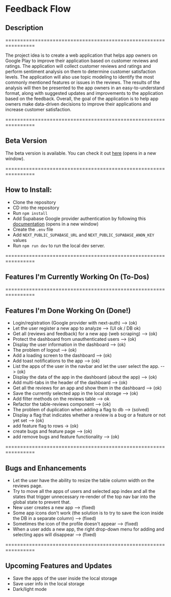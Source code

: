 # Feedback Flow

## Description

================================================================

The project idea is to create a web application that helps app owners on Google Play to improve their application based on customer reviews and ratings.
The application will collect customer reviews and ratings and perform sentiment analysis on them to determine customer satisfaction levels.
The application will also use topic modeling to identify the most commonly mentioned features or issues in the reviews.
The results of the analysis will then be presented to the app owners in an easy-to-understand format, along with suggested updates and improvements to the application based on the feedback.
Overall, the goal of the application is to help app owners make data-driven decisions to improve their applications and increase customer satisfaction.

================================================================

## Beta Version

The beta version is available. You can check it out [here](https://feedback-flow-l3.vercel.app) (opens in a new window).

================================================================

## How to Install:

- Clone the repository
- CD into the repository
- Run `npm install`
- Add Supabase Google provider authentication by following this [documentation](https://supabase.com/docs/guides/auth/social-login/auth-google) (opens in a new window)
- Create the `.env` file
- Add `NEXT_PUBLIC_SUPABASE_URL` and `NEXT_PUBLIC_SUPABASE_ANON_KEY` values
- Run `npm run dev` to run the local dev server.

================================================================

## Features I'm Currently Working On (To-Dos)

================================================================

## Features I'm Done Working On (Done!)

- Login/registration (Google provider with next-auth) --> (ok)
- Let the user register a new app to analyze --> (UI ok / DB ok)
- Get all (reviews and feedback) for a new app (web scraping) --> (ok)
- Protect the dashboard from unauthenticated users --> (ok)
- Display the user information in the dashboard --> (ok)
- The problem of logout --> (ok)
- Add a loading screen to the dashboard --> (ok)
- Add toast notifications to the app --> (ok)
- List the apps of the user in the navbar and let the user select the app. --> (ok)
- Display the data of the app in the dashboard (about the app) --> (ok)
- Add multi-tabs in the header of the dashboard --> (ok)
- Get all the reviews for an app and show them in the dashboard --> (ok)
- Save the currently selected app in the local storage --> (ok)
- Add filter methods on the reviews table --> ok
- Refactor the table-reviews component --> (ok)
- The problem of duplication when adding a flag to db --> (solved)
- Display a flag that indicates whether a review is a bug or a feature or not yet set --> (ok)
- add feature flag to rows -> (ok)
- create bugs and feature page --> (ok)
- add remove bugs and feature functionality --> (ok)

================================================================

## Bugs and Enhancements

- Let the user have the ability to resize the table column width on the reviews page.
- Try to move all the apps of users and selected app index and all the states that trigger unnecessary re-render of the top nav bar into the global state to prevent that.
- New user creates a new app --> (fixed)
- Some app icons don't work (the solution is to try to save the icon inside the DB in a separate column) --> (fixed)
- Sometimes the icon of the profile doesn't appear --> (fixed)
- When a user adds a new app, the right drop-down menu for adding and selecting apps will disappear --> (fixed)

================================================================

## Upcoming Features and Updates

- Save the apps of the user inside the local storage
- Save user info in the local storage
- Dark/light mode
